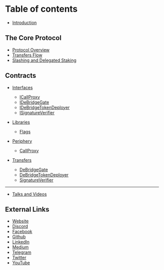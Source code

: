 # Table of contents

* [Introduction](README.md)

## The Core Protocol

* [Protocol Overview](the-core-protocol/protocol-overview.md)
* [Transfers Flow](the-core-protocol/transfers.md)
* [Slashing and Delegated Staking](the-core-protocol/slashing-and-delegated-staking.md)

<!-- Part between CONTRACTS_TOC* is autogenerated. Do no remove CONTRACTS_TOC* -->
<!-- CONTRACTS_AUTOGENERATED_TOC_START -->
## Contracts
* [Interfaces](contracts/interfaces/README.md)
  * [ICallProxy](contracts/interfaces/ICallProxy.md)
  * [IDeBridgeGate](contracts/interfaces/IDeBridgeGate.md)
  * [IDeBridgeTokenDeployer](contracts/interfaces/IDeBridgeTokenDeployer.md)
  * [ISignatureVerifier](contracts/interfaces/ISignatureVerifier.md)

* [Libraries](contracts/libraries/README.md)
  * [Flags](contracts/libraries/Flags.md)

* [Periphery](contracts/periphery/README.md)
  * [CallProxy](contracts/periphery/CallProxy.md)

* [Transfers](contracts/transfers/README.md)
  * [DeBridgeGate](contracts/transfers/DeBridgeGate.md)
  * [DeBridgeTokenDeployer](contracts/transfers/DeBridgeTokenDeployer.md)
  * [SignatureVerifier](contracts/transfers/SignatureVerifier.md)


<!-- CONTRACTS_AUTOGENERATED_TOC_END -->

***

* [Talks and Videos](talks-and-videos.md)

## External Links

* [Website](https://debridge.finance)
* [Discord](https://discord.gg/debridge)
* [Facebook](https://www.facebook.com/deBridgeFinance)
* [Github](https://github.com/debridge-finance)
* [LinkedIn](https://www.linkedin.com/company/debridge-finance)
* [Medium](https://debridge.medium.com)
* [Telegram](https://t.me/deBridge\_finance)
* [Twitter](https://twitter.com/deBridgeFinance)
* [YouTube](https://www.youtube.com/channel/UCtafhZxGqbjd\_cJR6rVLz0A)
